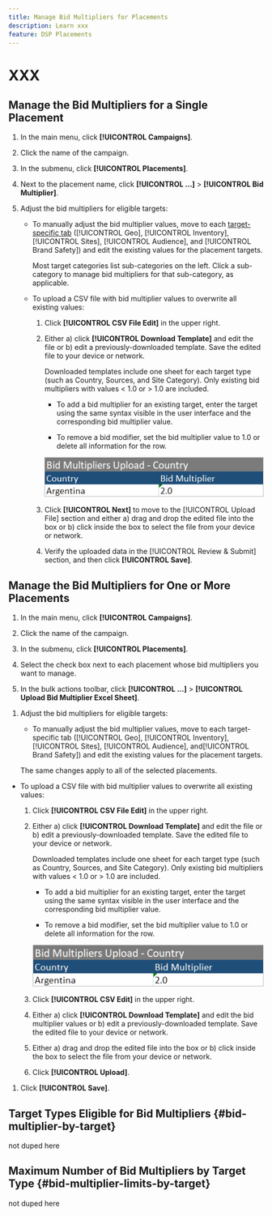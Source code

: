 ```yaml
---
title: Manage Bid Multipliers for Placements
description: Learn xxx
feature: DSP Placements
---
```

# XXX

## Manage the Bid Multipliers for a Single Placement

1. In the main menu, click **[!UICONTROL Campaigns]**.

1. Click the name of the campaign.

1. In the submenu, click **[!UICONTROL Placements]**.

1. Next to the placement name, click  **[!UICONTROL ...]** > **[!UICONTROL Bid Multiplier]**.

1. Adjust the bid multipliers for eligible targets:

   * To manually adjust the bid multiplier values, move to each [target-specific tab](#bid-multiplier-by-target) ([!UICONTROL Geo], [!UICONTROL Inventory], [!UICONTROL Sites], [!UICONTROL Audience], and [!UICONTROL Brand Safety]) and edit the existing values for the placement targets.
   
     Most target categories list sub-categories on the left. Click a sub-category to manage bid multipliers for that sub-category, as applicable.

   * To upload a CSV file with bid multiplier values to overwrite all existing values:

     1. Click **[!UICONTROL CSV File Edit]** in the upper right.

     1. Either a) click **[!UICONTROL Download Template]** and edit the file or b) edit a previously-downloaded template. Save the edited file to your device or network.

        Downloaded templates include one sheet for each target type (such as Country, Sources, and Site Category). Only existing bid multipliers with values < 1.0 or > 1.0 are included.
        
        * To add a bid multiplier for an existing target, enter the target using the same syntax visible in the user interface and the corresponding bid multiplier value.
        
        * To remove a bid modifier, set the bid multiplier value to 1.0 or delete all information for the row.

        ![Example row in a bid multiplier spreadsheet file](/help/dsp/assets/bid-multiplier-spreadsheet.png "Example row in a bid multiplier spreadsheet file")

     1.  Click **[!UICONTROL Next]** to move to the [!UICONTROL Upload File] section and either a) drag and drop the edited file into the box or b) click inside the box to select the file from your device or network.

     1. Verify the uploaded data in the [!UICONTROL Review & Submit] section, and then click **[!UICONTROL Save]**.

## Manage the Bid Multipliers for One or More Placements

<!-- verify all and edit accordingly -->

1. In the main menu, click **[!UICONTROL Campaigns]**.

1. Click the name of the campaign.

1. In the submenu, click **[!UICONTROL Placements]**.

1. Select the check box next to each placement whose bid multipliers you want to manage.

1. In the bulk actions toolbar, click **[!UICONTROL ...]** > **[!UICONTROL Upload Bid Multiplier Excel Sheet]**.

<!-- Check the following this functionality when available in UAT -->

1. Adjust the bid multipliers for eligible targets:

   *  To manually adjust the bid multiplier values, move to each target-specific tab ([!UICONTROL Geo], [!UICONTROL Inventory], [!UICONTROL Sites], [!UICONTROL Audience], and[!UICONTROL Brand Safety]) and edit the existing values for the placement targets.

     The same changes apply to all of the selected placements.

* To upload a CSV file with bid multiplier values to overwrite all existing values:

     1. Click **[!UICONTROL CSV File Edit]** in the upper right.

     1. Either a) click **[!UICONTROL Download Template]** and edit the file or b) edit a previously-downloaded template. Save the edited file to your device or network.

        Downloaded templates include one sheet for each target type (such as Country, Sources, and Site Category). Only existing bid multipliers with values < 1.0 or > 1.0 are included.
        
        * To add a bid multiplier for an existing target, enter the target using the same syntax visible in the user interface and the corresponding bid multiplier value.
        
        * To remove a bid modifier, set the bid multiplier value to 1.0 or delete all information for the row.

        ![Example row in a bid multiplier spreadsheet file](/help/dsp/assets/bid-multiplier-spreadsheet.png "Example row in a bid multiplier spreadsheet file")

     1. Click **[!UICONTROL CSV Edit]** in the upper right.

     1. Either a) click **[!UICONTROL Download Template]** and edit the bid multiplier values or b) edit a previously-downloaded template. Save the edited file to your device or network.

     1.  Either a) drag and drop the edited file into the box or b) click inside the box to select the file from your device or network. 

    1. Click **[!UICONTROL Upload]**.

1. Click **[!UICONTROL Save]**.

## Target Types Eligible for Bid Multipliers {#bid-multiplier-by-target}

not duped here

## Maximum Number of Bid Multipliers by Target Type {#bid-multiplier-limits-by-target}

not duped here

<!--

>[!MORELIKETHIS]
>
>* [About Placement Management](placement-about.md)
>* [Edit Placements](placement-edit.md)
>* [View the Change Log for a Placement](placement-change-log.md)
>* [Placement Settings](placement-settings.md)
 -->
